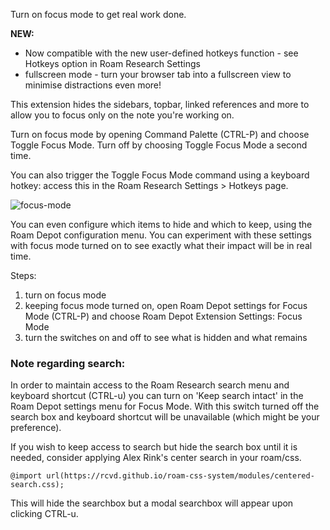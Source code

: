 Turn on focus mode to get real work done.

**NEW:**
- Now compatible with the new user-defined hotkeys function - see Hotkeys option in Roam Research Settings
- fullscreen mode - turn your browser tab into a fullscreen view to minimise distractions even more!

This extension hides the sidebars, topbar, linked references and more to allow you to focus only on the note you're working on.

Turn on focus mode by opening Command Palette (CTRL-P) and choose Toggle Focus Mode. Turn off by choosing Toggle Focus Mode a second time.

You can also trigger the Toggle Focus Mode command using a keyboard hotkey: access this in the Roam Research Settings > Hotkeys page.

![focus-mode](https://user-images.githubusercontent.com/6857790/185523589-833a1b8c-59e7-4dfb-9824-a88245deb064.gif)

You can even configure which items to hide and which to keep, using the Roam Depot configuration menu. You can experiment with these settings with focus mode turned on to see exactly what their impact will be in real time.

Steps:
1. turn on focus mode
2. keeping focus mode turned on, open Roam Depot settings for Focus Mode (CTRL-P) and choose Roam Depot Extension Settings: Focus Mode
3. turn the switches on and off to see what is hidden and what remains

### Note regarding search:
In order to maintain access to the Roam Research search menu and keyboard shortcut (CTRL-u) you can turn on 'Keep search intact' in the Roam Depot settings menu for Focus Mode. With this switch turned off the search box and keyboard shortcut will be unavailable (which might be your preference).

If you wish to keep access to search but hide the search box until it is needed, consider applying Alex Rink's center search in your roam/css.

```@import url(https://rcvd.github.io/roam-css-system/modules/centered-search.css);```

This will hide the searchbox but a modal searchbox will appear upon clicking CTRL-u.
